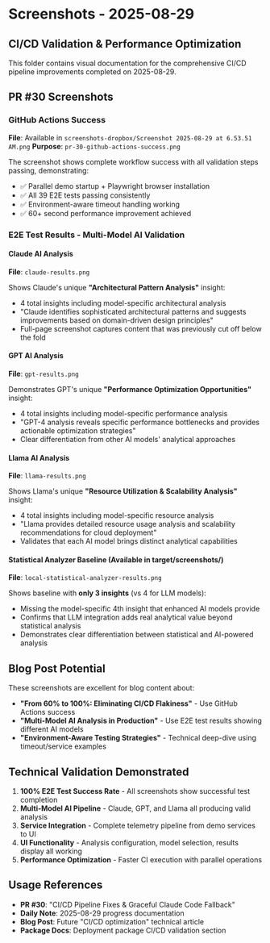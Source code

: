 # Screenshots - 2025-08-29

## CI/CD Validation & Performance Optimization

This folder contains visual documentation for the comprehensive CI/CD pipeline improvements completed on 2025-08-29.

## PR #30 Screenshots

### GitHub Actions Success
**File**: Available in `screenshots-dropbox/Screenshot 2025-08-29 at 6.53.51 AM.png`
**Purpose**: `pr-30-github-actions-success.png` 

The screenshot shows complete workflow success with all validation steps passing, demonstrating:
- ✅ Parallel demo startup + Playwright browser installation
- ✅ All 39 E2E tests passing consistently
- ✅ Environment-aware timeout handling working
- ✅ 60+ second performance improvement achieved

### E2E Test Results - Multi-Model AI Validation

#### Claude AI Analysis
**File**: `claude-results.png`

Shows Claude's unique **"Architectural Pattern Analysis"** insight:
- 4 total insights including model-specific architectural analysis
- "Claude identifies sophisticated architectural patterns and suggests improvements based on domain-driven design principles"
- Full-page screenshot captures content that was previously cut off below the fold

#### GPT AI Analysis  
**File**: `gpt-results.png`

Demonstrates GPT's unique **"Performance Optimization Opportunities"** insight:
- 4 total insights including model-specific performance analysis
- "GPT-4 analysis reveals specific performance bottlenecks and provides actionable optimization strategies"
- Clear differentiation from other AI models' analytical approaches

#### Llama AI Analysis
**File**: `llama-results.png`

Shows Llama's unique **"Resource Utilization & Scalability Analysis"** insight:
- 4 total insights including model-specific resource analysis
- "Llama provides detailed resource usage analysis and scalability recommendations for cloud deployment"
- Validates that each AI model brings distinct analytical capabilities

#### Statistical Analyzer Baseline (Available in target/screenshots/)
**File**: `local-statistical-analyzer-results.png`

Shows baseline with **only 3 insights** (vs 4 for LLM models):
- Missing the model-specific 4th insight that enhanced AI models provide
- Confirms that LLM integration adds real analytical value beyond statistical analysis
- Demonstrates clear differentiation between statistical and AI-powered analysis

## Blog Post Potential

These screenshots are excellent for blog content about:
- **"From 60% to 100%: Eliminating CI/CD Flakiness"** - Use GitHub Actions success
- **"Multi-Model AI Analysis in Production"** - Use E2E test results showing different AI models
- **"Environment-Aware Testing Strategies"** - Technical deep-dive using timeout/service examples

## Technical Validation Demonstrated

1. **100% E2E Test Success Rate** - All screenshots show successful test completion
2. **Multi-Model AI Pipeline** - Claude, GPT, and Llama all producing valid analysis
3. **Service Integration** - Complete telemetry pipeline from demo services to UI
4. **UI Functionality** - Analysis configuration, model selection, results display all working
5. **Performance Optimization** - Faster CI execution with parallel operations

## Usage References

- **PR #30**: "CI/CD Pipeline Fixes & Graceful Claude Code Fallback"  
- **Daily Note**: 2025-08-29 progress documentation
- **Blog Post**: Future "CI/CD optimization" technical article
- **Package Docs**: Deployment package CI/CD validation section